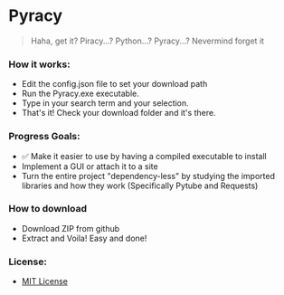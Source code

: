 # Pyracy
> Haha, get it? Piracy...? Python...? Pyracy...? Nevermind forget it

### How it works:
- Edit the config.json file to set your download path
- Run the Pyracy.exe executable.
- Type in your search term and your selection.
- That's it! Check your download folder and it's there.

### Progress Goals:
- :white_check_mark: Make it easier to use by having a compiled executable to install
- Implement a GUI or attach it to a site
- Turn the entire project "dependency-less" by studying the imported libraries 
and how they work (Specifically Pytube and Requests)

### How to download
- Download ZIP from github
- Extract and Voila! Easy and done!

### License:
- [MIT License](https://choosealicense.com/licenses/mit/)